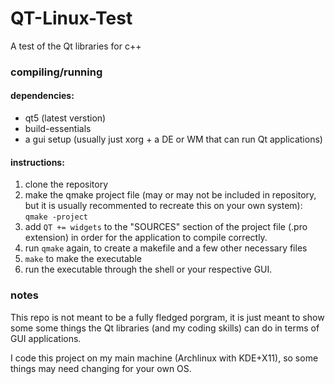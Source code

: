 # QT-Linux-Test

A test of the Qt libraries for c++

### compiling/running

#### dependencies:
* qt5 (latest verstion)
* build-essentials
* a gui setup (usually just xorg + a DE or WM that can run Qt applications)

#### instructions:
1. clone the repository
2. make the qmake project file (may or may not be included in repository, but it is usually recommented to recreate this on your own system): `qmake -project`
3. add `QT += widgets` to the "SOURCES" section of the project file (.pro extension) in order for the application to compile correctly.
4. run `qmake` again, to create a makefile and a few other necessary files
5. `make` to make the executable
6. run the executable through the shell or your respective GUI.

### notes
This repo is not meant to be a fully fledged porgram, it is just meant to show some some things the Qt libraries (and my coding skills) can do in terms of GUI applications.

I code this project on my main machine (Archlinux with KDE+X11), so some things may need changing for your own OS.



